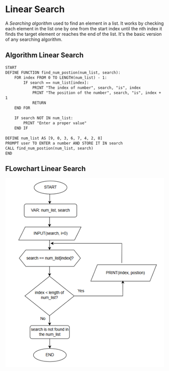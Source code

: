 # Linear Search
A *Searching algorithm* used to find an element in a list. It works by checking each element in the list one by one from the start index until the nth index it finds the target element or reaches the end of the list. It's the basic version of any searching algorithm.

## Algorithm Linear Search
```language
START
DEFINE FUNCTION find_num_postion(num_list, search):
    FOR index FROM 0 TO LENGTH(num_list) - 1:
        IF search == num_list[index]:
            PRINT "The index of number", search, "is", index
            PRINT "The position of the number", search, "is", index + 1
            RETURN
    END FOR

    IF search NOT IN num_list:
        PRINT "Enter a proper value"
    END IF

DEFINE num_list AS [9, 0, 3, 6, 7, 4, 2, 8]
PROMPT user TO ENTER a number AND STORE IT IN search
CALL find_num_postion(num_list, search)
END
```
## FLowchart Linear Search
![flowchart](image.png)

